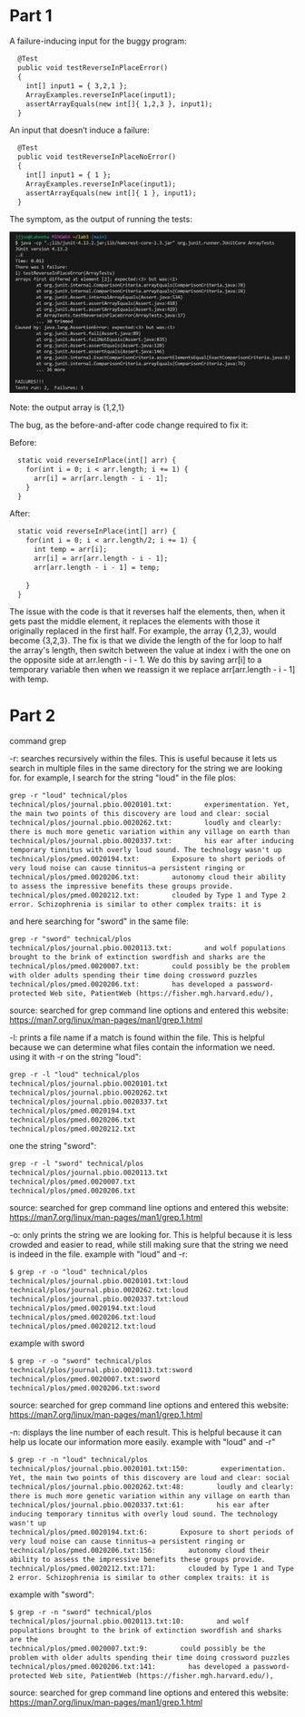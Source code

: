 # Part 1

A failure-inducing input for the buggy program:
~~~
  @Test
  public void testReverseInPlaceError()
  {
    int[] input1 = { 3,2,1 };
    ArrayExamples.reverseInPlace(input1);
    assertArrayEquals(new int[]{ 1,2,3 }, input1);
  }
~~~
An input that doesn’t induce a failure:
~~~
  @Test
  public void testReverseInPlaceNoError()
  {
    int[] input1 = { 1 };
    ArrayExamples.reverseInPlace(input1);
    assertArrayEquals(new int[]{ 1 }, input1);
  }
~~~
The symptom, as the output of running the tests:

![Image](Code_GVyt5fbfZ0.png)

Note: the output array is {1,2,1}

The bug, as the before-and-after code change required to fix it:

Before:
~~~
  static void reverseInPlace(int[] arr) {
    for(int i = 0; i < arr.length; i += 1) {
      arr[i] = arr[arr.length - i - 1];
    }
  }
~~~
After:
~~~
  static void reverseInPlace(int[] arr) {
    for(int i = 0; i < arr.length/2; i += 1) {
      int temp = arr[i];
      arr[i] = arr[arr.length - i - 1];
      arr[arr.length - i - 1] = temp;
      
    }
  }
~~~
The issue with the code is that it reverses half the elements, then, when it gets past the middle element, it replaces the elements with those it originally replaced in the first half. For example, the array {1,2,3}, would become {3,2,3}.
The fix is that we divide the length of the for loop to half the array's length, then switch between the value at index i with the one on the opposite side at arr.length - i - 1. We do this by saving arr[i] to a temporary variable then when we reassign it we replace arr[arr.length - i - 1] with temp. 

# Part 2
command grep

-r: searches recursively within the files. This is useful because it lets us search in multiple files in the same directory for the string we are looking for. for example, I search for the string "loud" in the file plos:
~~~
grep -r "loud" technical/plos
technical/plos/journal.pbio.0020101.txt:        experimentation. Yet, the main two points of this discovery are loud and clear: social
technical/plos/journal.pbio.0020262.txt:        loudly and clearly: there is much more genetic variation within any village on earth than
technical/plos/journal.pbio.0020337.txt:        his ear after inducing temporary tinnitus with overly loud sound. The technology wasn't up
technical/plos/pmed.0020194.txt:        Exposure to short periods of very loud noise can cause tinnitus—a persistent ringing or
technical/plos/pmed.0020206.txt:        autonomy cloud their ability to assess the impressive benefits these groups provide.
technical/plos/pmed.0020212.txt:        clouded by Type 1 and Type 2 error. Schizophrenia is similar to other complex traits: it is
~~~
and here searching for "sword" in the same file:
~~~
grep -r "sword" technical/plos
technical/plos/journal.pbio.0020113.txt:        and wolf populations brought to the brink of extinction swordfish and sharks are the
technical/plos/pmed.0020007.txt:        could possibly be the problem with older adults spending their time doing crossword puzzles
technical/plos/pmed.0020206.txt:        has developed a password-protected Web site, PatientWeb (https://fisher.mgh.harvard.edu/),
~~~
source: searched for grep command line options and entered this website: https://man7.org/linux/man-pages/man1/grep.1.html


-l: prints a file name if a match is found within the file. This is helpful because we can determine what files contain the information we need.
using it with -r on the string "loud":
~~~
grep -r -l "loud" technical/plos
technical/plos/journal.pbio.0020101.txt
technical/plos/journal.pbio.0020262.txt
technical/plos/journal.pbio.0020337.txt
technical/plos/pmed.0020194.txt
technical/plos/pmed.0020206.txt
technical/plos/pmed.0020212.txt

~~~
one the string "sword":
~~~
grep -r -l "sword" technical/plos
technical/plos/journal.pbio.0020113.txt
technical/plos/pmed.0020007.txt
technical/plos/pmed.0020206.txt
~~~
source: searched for grep command line options and entered this website: https://man7.org/linux/man-pages/man1/grep.1.html


-o: only prints the string we are looking for. This is helpful because it is less crowded and easier to read, while still making sure that the string we need is indeed in the file.
example with "loud" and -r:
~~~
$ grep -r -o "loud" technical/plos
technical/plos/journal.pbio.0020101.txt:loud
technical/plos/journal.pbio.0020262.txt:loud
technical/plos/journal.pbio.0020337.txt:loud
technical/plos/pmed.0020194.txt:loud
technical/plos/pmed.0020206.txt:loud
technical/plos/pmed.0020212.txt:loud
~~~
example with sword
~~~
$ grep -r -o "sword" technical/plos
technical/plos/journal.pbio.0020113.txt:sword
technical/plos/pmed.0020007.txt:sword
technical/plos/pmed.0020206.txt:sword
~~~

source: searched for grep command line options and entered this website: https://man7.org/linux/man-pages/man1/grep.1.html


-n: displays the line number of each result. This is helpful because it can help us locate our information more easily.
example with "loud" and -r"
~~~
$ grep -r -n "loud" technical/plos
technical/plos/journal.pbio.0020101.txt:150:        experimentation. Yet, the main two points of this discovery are loud and clear: social
technical/plos/journal.pbio.0020262.txt:48:        loudly and clearly: there is much more genetic variation within any village on earth than
technical/plos/journal.pbio.0020337.txt:61:        his ear after inducing temporary tinnitus with overly loud sound. The technology wasn't up
technical/plos/pmed.0020194.txt:6:        Exposure to short periods of very loud noise can cause tinnitus—a persistent ringing or
technical/plos/pmed.0020206.txt:156:        autonomy cloud their ability to assess the impressive benefits these groups provide.
technical/plos/pmed.0020212.txt:171:        clouded by Type 1 and Type 2 error. Schizophrenia is similar to other complex traits: it is
~~~
example with "sword":
~~~
$ grep -r -n "sword" technical/plos
technical/plos/journal.pbio.0020113.txt:10:        and wolf populations brought to the brink of extinction swordfish and sharks are the
technical/plos/pmed.0020007.txt:9:        could possibly be the problem with older adults spending their time doing crossword puzzles
technical/plos/pmed.0020206.txt:141:        has developed a password-protected Web site, PatientWeb (https://fisher.mgh.harvard.edu/),
~~~
source: searched for grep command line options and entered this website: https://man7.org/linux/man-pages/man1/grep.1.html
